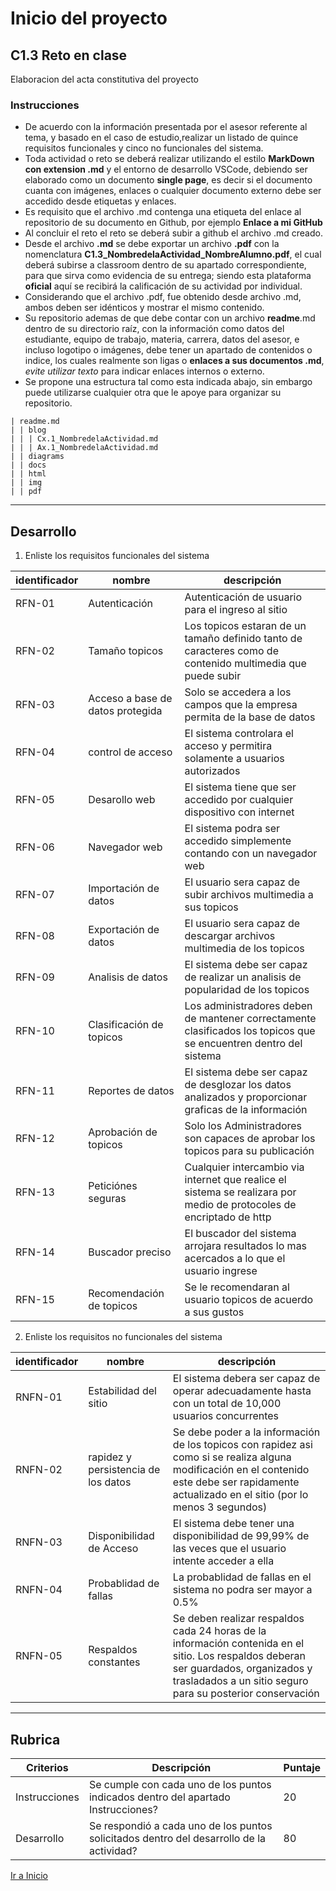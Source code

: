 # Inicio del proyecto

##  C1.3 Reto en clase

Elaboracion del acta constitutiva del proyecto

### Instrucciones

- De acuerdo con la información presentada por el asesor referente al tema, y basado en el caso de estudio,realizar un listado de quince requisitos funcionales y cinco no funcionales del sistema.
- Toda actividad o reto se deberá realizar utilizando el estilo **MarkDown con extension .md** y el entorno de desarrollo VSCode, debiendo ser elaborado como un documento **single page**, es decir si el documento cuanta con imágenes, enlaces o cualquier documento externo debe ser accedido desde etiquetas y enlaces.
- Es requisito que el archivo .md contenga una etiqueta del enlace al repositorio de su documento en Github, por ejemplo **Enlace a mi GitHub**
- Al concluir el reto el reto se deberá subir a github el archivo .md creado.
- Desde el archivo **.md** se debe exportar un archivo **.pdf** con la nomenclatura **C1.3_NombredelaActividad_NombreAlumno.pdf**, el cual deberá subirse a classroom dentro de su apartado correspondiente, para que sirva como evidencia de su entrega; siendo esta plataforma **oficial** aquí se recibirá la calificación de su actividad por individual.
- Considerando que el archivo .pdf, fue obtenido desde archivo .md, ambos deben ser idénticos y mostrar el mismo contenido.
- Su repositorio ademas de que debe contar con un archivo **readme**.md dentro de su directorio raíz, con la información como datos del estudiante, equipo de trabajo, materia, carrera, datos del asesor, e incluso logotipo o imágenes, debe tener un apartado de contenidos o indice, los cuales realmente son ligas o **enlaces a sus documentos .md**, _evite utilizar texto_ para indicar enlaces internos o externo.
- Se propone una estructura tal como esta indicada abajo, sin embargo puede utilizarse cualquier otra que le apoye para organizar su repositorio.

```
| readme.md
| | blog
| | | Cx.1_NombredelaActividad.md
| | | Ax.1_NombredelaActividad.md
| | diagrams
| | docs
| | html
| | img
| | pdf    
```
___
## Desarrollo
1. Enliste los requisitos funcionales del sistema

| identificador | nombre | descripción |
|---------------|--------|-------------|
| RFN-01        | Autenticación       |  Autenticación de usuario para el ingreso al sitio          |
| RFN-02        | Tamaño topicos       |  Los topicos estaran de un tamaño definido tanto de caracteres como de contenido multimedia que puede subir           |
| RFN-03        | Acceso a base de datos protegida       | Solo se accedera a los campos que la empresa permita de la base de datos            |
| RFN-04        | control de acceso       | El sistema controlara el acceso y permitira solamente a usuarios autorizados            |
| RFN-05        | Desarollo web       | El sistema tiene que ser accedido por cualquier dispositivo con internet          |
| RFN-06        |  Navegador web      |  El sistema podra ser accedido simplemente contando con un navegador web           |
| RFN-07        | Importación de datos       | El usuario sera capaz de subir archivos multimedia a sus topicos           |
| RFN-08        | Exportación de datos       | El usuario sera capaz de descargar archivos multimedia de los topicos           |
| RFN-09        | Analisis de datos       | El sistema debe ser capaz de realizar un analisis de popularidad de los topicos            |
| RFN-10        | Clasificación de topicos       | Los administradores deben de mantener correctamente clasificados los topicos que se encuentren dentro del sistema            |
| RFN-11        | Reportes de datos     | El sistema debe ser capaz de desglozar los datos analizados y proporcionar graficas de la información            |
| RFN-12        |  Aprobación de topicos      | Solo los Administradores son capaces de aprobar los topicos para su publicación            |
| RFN-13        | Peticiónes seguras       | Cualquier intercambio via internet que realice el sistema se realizara por medio de protocoles de encriptado de http            |
| RFN-14        |  Buscador preciso     | El buscador del sistema arrojara resultados lo mas acercados a lo que el usuario ingrese        |
| RFN-15        | Recomendación de topicos     | Se le recomendaran al usuario topicos de acuerdo a sus gustos       |

2. Enliste los requisitos no funcionales del sistema

| identificador  | nombre | descripción |
|----------------|--------|-------------|
| RNFN-01        |  Estabilidad del sitio       |   El sistema debera ser capaz de operar adecuadamente hasta con un total de 10,000 usuarios concurrentes              |
| RNFN-02        |  rapidez y persistencia de los datos       |    Se debe poder a la información de los topicos con rapidez asi como si se realiza alguna modificación en el contenido este debe ser rapidamente actualizado en el sitio (por lo menos 3 segundos)            |
| RNFN-03       | Disponibilidad de Acceso        | El sistema debe tener una disponibilidad de 99,99% de las veces que el usuario intente acceder a ella            |
| RNFN-04        |  Probablidad de fallas      |La probablidad de fallas en el sistema no podra ser mayor a 0.5%             |
| RNFN-05        |   Respaldos constantes     |  Se deben realizar respaldos cada 24 horas de la información contenida en el sitio. Los respaldos deberan ser guardados, organizados y trasladados a un sitio seguro para su posterior conservación           |



---
## Rubrica

| Criterios     | Descripción                                                                                  | Puntaje |
| ------------- | -------------------------------------------------------------------------------------------- | ------- |
| Instrucciones | Se cumple con cada uno de los puntos indicados dentro del apartado Instrucciones?            | 20 |
| Desarrollo    | Se respondió a cada uno de los puntos solicitados dentro del desarrollo de la actividad?     | 80      |


[Ir a Inicio]()
